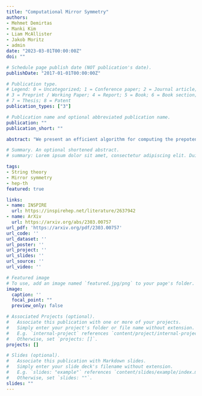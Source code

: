 ```yaml
---
title: "Computational Mirror Symmetry"
authors:
- Mehmet Demirtas
- Manki Kim
- Liam McAllister
- Jakob Moritz
- admin
date: "2023-03-01T00:00:00Z"
doi: ""

# Schedule page publish date (NOT publication's date).
publishDate: "2017-01-01T00:00:00Z"

# Publication type.
# Legend: 0 = Uncategorized; 1 = Conference paper; 2 = Journal article;
# 3 = Preprint / Working Paper; 4 = Report; 5 = Book; 6 = Book section;
# 7 = Thesis; 8 = Patent
publication_types: ["3"]

# Publication name and optional abbreviated publication name.
publication: ""
publication_short: ""

abstract: "We present an efficient algorithm for computing the prepotential in compactifications of type II string theory on mirror pairs of Calabi-Yau threefolds in toric varieties. Applying this method, we exhibit the first systematic computation of genus-zero Gopakumar-Vafa invariants in compact threefolds with many moduli, including examples with up to 491 vector multiplets."

# Summary. An optional shortened abstract.
# summary: Lorem ipsum dolor sit amet, consectetur adipiscing elit. Duis posuere tellus ac convallis placerat. Proin tincidunt magna sed ex sollicitudin condimentum.

tags:
- String theory
- Mirror symmetry
- hep-th
featured: true

links:
- name: INSPIRE
  url: https://inspirehep.net/literature/2637942
- name: ArXiv
  url: https://arxiv.org/abs/2303.00757
url_pdf: 'https://arxiv.org/pdf/2303.00757'
url_code: ''
url_dataset: ''
url_poster: ''
url_project: ''
url_slides: ''
url_source: ''
url_video: ''

# Featured image
# To use, add an image named `featured.jpg/png` to your page's folder. 
image:
  caption: ''
  focal_point: ""
  preview_only: false

# Associated Projects (optional).
#   Associate this publication with one or more of your projects.
#   Simply enter your project's folder or file name without extension.
#   E.g. `internal-project` references `content/project/internal-project/index.md`.
#   Otherwise, set `projects: []`.
projects: []

# Slides (optional).
#   Associate this publication with Markdown slides.
#   Simply enter your slide deck's filename without extension.
#   E.g. `slides: "example"` references `content/slides/example/index.md`.
#   Otherwise, set `slides: ""`.
slides: ""
---
```


